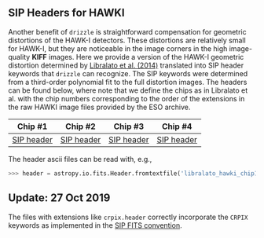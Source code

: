 SIP Headers for HAWKI
---------------------

Another benefit of `drizzle` is straightforward compensation for geometric distortions of the HAWK-I detectors.  These distortions are relatively small for HAWK-I, but they are noticeable in the image corners in the high image-quality **KIFF** images.  Here we provide a version of the HAWK-I geometric distortion determined by [Libralato et al. (2014)](http://www.aanda.org/10.1051/0004-6361/201322059) translated into SIP header keywords that `drizzle` can recognize.  The SIP keywords were determined from a third-order polynomial fit to the full distortion images.  The headers can be found below, where note that we define the chips as in Libralato et al. with the chip numbers corresponding to the order of the extensions in the raw HAWKI image files provided by the ESO archive.  

|Chip #1   |Chip #2  |Chip #3   |Chip #4   |
|-------   |-------  |-------   |-------   |  
| [SIP header](libralato_hawki_chip1.crpix.header)  | [SIP header](libralato_hawki_chip2.crpix.header)  | [SIP header](libralato_hawki_chip3.crpix.header)  | [SIP header](libralato_hawki_chip4.crpix.header)  

The header ascii files can be read with, e.g., 

```python
>>> header = astropy.io.fits.Header.fromtextfile('libralato_hawki_chip1.crpix.header')
```

Update: 27 Oct 2019
-------------------

The files with extensions like `crpix.header` correctly incorporate the `CRPIX` keywords as implemented in the [SIP FITS convention](https://fits.gsfc.nasa.gov/registry/sip.html).

